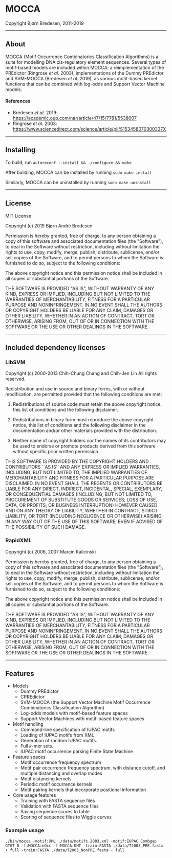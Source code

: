 # MOCCA
Copyright Bjørn Bredesen, 2011-2019

-------------------------------------------------

## About
MOCCA (Motif Occurrence Combinatorics Classification Algorithms) is a suite for modelling DNA cis-regulatory element sequences.
Several types of motif-based models are included within MOCCA: a reimplementation of the PREdictor (Ringrose *et al.* 2003), implementations of the Dummy PREdictor and SVM-MOCCA (Bredesen *et al.* 2019), as various motif-based kernel functions that can be combined with log-odds and Support Vector Machine models.

#### References
 * Bredesen *et al.* 2019: https://academic.oup.com/nar/article/47/15/7781/5538007
 * Ringrose *et al.* 2003: https://www.sciencedirect.com/science/article/pii/S153458070300337X

-------------------------------------------------

## Installing

To build, run
`autoreconf --install && ./configure && make`

After building, MOCCA can be installed by running
`sudo make install`

Similarly, MOCCA can be uninstalled by running
`sudo make uninstall`

-------------------------------------------------

## License

MIT License

Copyright (c) 2019 Bjørn André Bredesen

Permission is hereby granted, free of charge, to any person obtaining a copy
of this software and associated documentation files (the "Software"), to deal
in the Software without restriction, including without limitation the rights
to use, copy, modify, merge, publish, distribute, sublicense, and/or sell
copies of the Software, and to permit persons to whom the Software is
furnished to do so, subject to the following conditions:

The above copyright notice and this permission notice shall be included in all
copies or substantial portions of the Software.

THE SOFTWARE IS PROVIDED "AS IS", WITHOUT WARRANTY OF ANY KIND, EXPRESS OR
IMPLIED, INCLUDING BUT NOT LIMITED TO THE WARRANTIES OF MERCHANTABILITY,
FITNESS FOR A PARTICULAR PURPOSE AND NONINFRINGEMENT. IN NO EVENT SHALL THE
AUTHORS OR COPYRIGHT HOLDERS BE LIABLE FOR ANY CLAIM, DAMAGES OR OTHER
LIABILITY, WHETHER IN AN ACTION OF CONTRACT, TORT OR OTHERWISE, ARISING FROM,
OUT OF OR IN CONNECTION WITH THE SOFTWARE OR THE USE OR OTHER DEALINGS IN THE
SOFTWARE.

-------------------------------------------------

## Included dependency licenses

### LibSVM

Copyright (c) 2000-2013 Chih-Chung Chang and Chih-Jen Lin
All rights reserved.

Redistribution and use in source and binary forms, with or without
modification, are permitted provided that the following conditions
are met:

1. Redistributions of source code must retain the above copyright
notice, this list of conditions and the following disclaimer.

2. Redistributions in binary form must reproduce the above copyright
notice, this list of conditions and the following disclaimer in the
documentation and/or other materials provided with the distribution.

3. Neither name of copyright holders nor the names of its contributors
may be used to endorse or promote products derived from this software
without specific prior written permission.


THIS SOFTWARE IS PROVIDED BY THE COPYRIGHT HOLDERS AND CONTRIBUTORS
``AS IS'' AND ANY EXPRESS OR IMPLIED WARRANTIES, INCLUDING, BUT NOT
LIMITED TO, THE IMPLIED WARRANTIES OF MERCHANTABILITY AND FITNESS FOR
A PARTICULAR PURPOSE ARE DISCLAIMED.  IN NO EVENT SHALL THE REGENTS OR
CONTRIBUTORS BE LIABLE FOR ANY DIRECT, INDIRECT, INCIDENTAL, SPECIAL,
EXEMPLARY, OR CONSEQUENTIAL DAMAGES (INCLUDING, BUT NOT LIMITED TO,
PROCUREMENT OF SUBSTITUTE GOODS OR SERVICES; LOSS OF USE, DATA, OR
PROFITS; OR BUSINESS INTERRUPTION) HOWEVER CAUSED AND ON ANY THEORY OF
LIABILITY, WHETHER IN CONTRACT, STRICT LIABILITY, OR TORT (INCLUDING
NEGLIGENCE OR OTHERWISE) ARISING IN ANY WAY OUT OF THE USE OF THIS
SOFTWARE, EVEN IF ADVISED OF THE POSSIBILITY OF SUCH DAMAGE.

### RapidXML

Copyright (c) 2006, 2007 Marcin Kalicinski

Permission is hereby granted, free of charge, to any person obtaining a copy 
of this software and associated documentation files (the "Software"), to deal 
in the Software without restriction, including without limitation the rights 
to use, copy, modify, merge, publish, distribute, sublicense, and/or sell copies 
of the Software, and to permit persons to whom the Software is furnished to do so, 
subject to the following conditions:

The above copyright notice and this permission notice shall be included in all 
copies or substantial portions of the Software.

THE SOFTWARE IS PROVIDED "AS IS", WITHOUT WARRANTY OF ANY KIND, EXPRESS OR 
IMPLIED, INCLUDING BUT NOT LIMITED TO THE WARRANTIES OF MERCHANTABILITY, 
FITNESS FOR A PARTICULAR PURPOSE AND NONINFRINGEMENT. IN NO EVENT SHALL 
THE AUTHORS OR COPYRIGHT HOLDERS BE LIABLE FOR ANY CLAIM, DAMAGES OR OTHER 
LIABILITY, WHETHER IN AN ACTION OF CONTRACT, TORT OR OTHERWISE, ARISING FROM, 
OUT OF OR IN CONNECTION WITH THE SOFTWARE OR THE USE OR OTHER DEALINGS 
IN THE SOFTWARE.

-------------------------------------------------

## Features
 - Models
     * Dummy PREdictor
     * CPREdictor
     * SVM-MOCCA (the Support Vector Machine Motif Occurrence Combinatorics Classification Algorithm)
     * Log-odds models with motif-based feature spaces
     * Support Vector Machines with motif-based feature spaces
 - Motif handling
     * Command-line specification of IUPAC motifs
     * Loading of IUPAC motifs from XML
     * Generation of random IUPAC motifs.
     * Full *k*-mer sets.
     * IUPAC motif occurrence parsing Finite State Machine
 - Feature spaces
     * Motif occurrence frequency spectrum
     * Motif pair occurrence frequency spectrum, with distance cutoff, and multiple distancing and overlap modes
     * Motif distancing kernels
     * Periodic motif occurrence kernels
     * Motif pairing kernels that incorporate positional information
 - Core usage features
     * Training with FASTA sequence files
     * Validation with FASTA sequence files
     * Saving sequence scores to table
     * Scoring of sequence files to Wiggle curves

### Example usage
`./bin/mocca -motif:XML ./data/motifs.2003.xml -motif:IUPAC Combgap GTGT 0 -f:MOCCA:nOcc -f:MOCCA:DNT -train:FASTA ./data/T2003_PRE.fasta + full -train:FASTA ./data/T2003_NonPRE.fasta - full`

